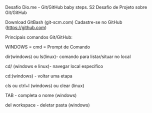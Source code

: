 Desafio Dio.me - Git/GitHub baby steps. S2
Desafio de Projeto sobre Git/GitHub

Download GitBash (git-scm.com)
Cadastre-se no GitHub (https://github.com)

Principais comandos Git/GitHub:
<p>WINDOWS = cmd = Prompt de Comando</p>
<p>dir(windows) ou ls(linux)- comando para listar/situar no local</p>
<p>cd/ (windows e linux)- navegar local específico</p>
<p>cd:(windows) - voltar uma etapa</p>
<p>cls ou ctrl+l (windows) ou clear (linux)</p>
<p>TAB - completa o nome (windows)</p>
<p>del workspace - deletar pasta (windows)</p>
